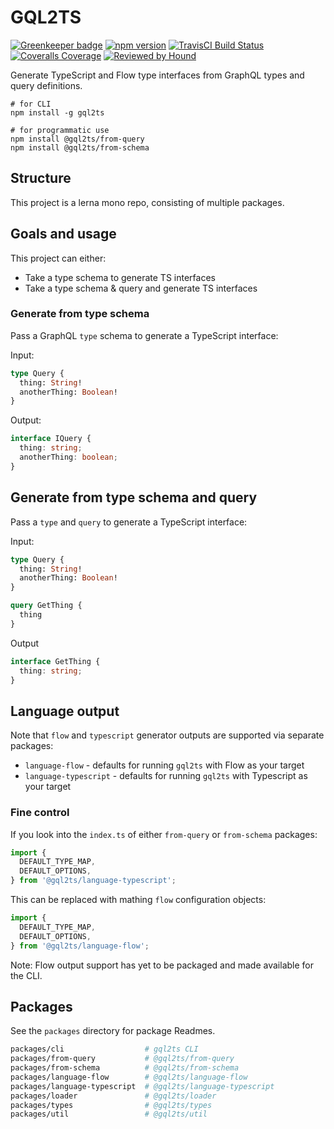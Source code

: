 # GQL2TS

[![Greenkeeper badge](https://badges.greenkeeper.io/amount/gql2ts.svg)](https://greenkeeper.io/)
[![npm version](https://badge.fury.io/js/gql2ts.svg)](https://badge.fury.io/js/gql2ts)
[![TravisCI Build Status](https://travis-ci.org/amount/gql2ts.svg?branch=master)](https://travis-ci.org/amount/gql2ts)
[![Coveralls Coverage](https://coveralls.io/repos/github/amount/gql2ts/badge.svg)](https://coveralls.io/github/amount/gql2ts)
[![Reviewed by Hound](https://img.shields.io/badge/Reviewed_by-Hound-8E64B0.svg)](https://houndci.com)

Generate TypeScript and Flow type interfaces from GraphQL types and query definitions.

```shell
# for CLI
npm install -g gql2ts

# for programmatic use
npm install @gql2ts/from-query
npm install @gql2ts/from-schema
```

## Structure

This project is a lerna mono repo, consisting of multiple packages.

## Goals and usage

This project can either:

- Take a type schema to generate TS interfaces
- Take a type schema & query and generate TS interfaces

### Generate from type schema

Pass a GraphQL `type` schema to generate a TypeScript interface:

Input:

```graphql
type Query {
  thing: String!
  anotherThing: Boolean!
}
```

Output:

```ts
interface IQuery {
  thing: string;
  anotherThing: boolean;
}
```

## Generate from type schema and query

Pass a `type` and `query` to generate a TypeScript interface:

Input:

```graphql
type Query {
  thing: String!
  anotherThing: Boolean!
}
```

```graphql
query GetThing {
  thing
}
```

Output

```ts
interface GetThing {
  thing: string;
}
```

## Language output

Note that `flow` and `typescript` generator outputs are supported via separate packages:

- `language-flow` - defaults for running `gql2ts` with Flow as your target
- `language-typescript` - defaults for running `gql2ts` with Typescript as your target

### Fine control

If you look into the `index.ts` of either `from-query` or `from-schema` packages:

```js
import {
  DEFAULT_TYPE_MAP,
  DEFAULT_OPTIONS,
} from '@gql2ts/language-typescript';
```

This can be replaced with mathing `flow` configuration objects:

```js
import {
  DEFAULT_TYPE_MAP,
  DEFAULT_OPTIONS,
} from '@gql2ts/language-flow';
```

Note: Flow output support has yet to be packaged and made available for the CLI.

## Packages

See the `packages` directory for package Readmes.

```sh
packages/cli                  # gql2ts CLI
packages/from-query           # @gql2ts/from-query
packages/from-schema          # @gql2ts/from-schema
packages/language-flow        # @gql2ts/language-flow
packages/language-typescript  # @gql2ts/language-typescript
packages/loader               # @gql2ts/loader
packages/types                # @gql2ts/types
packages/util                 # @gql2ts/util
```
